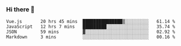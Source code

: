 ### Hi there 👋

<!--
**xin-code/Xin-code** is a ✨ _special_ ✨ repository because its `README.md` (this file) appears on your GitHub profile.

Here are some ideas to get you started:
<!--START_SECTION:waka-->
```text
Vue.js       20 hrs 45 mins  ███████████████▒░░░░░░░░░   61.14 % 
JavaScript   12 hrs 7 mins   █████████░░░░░░░░░░░░░░░░   35.74 % 
JSON         59 mins         ▓░░░░░░░░░░░░░░░░░░░░░░░░   02.92 % 
Markdown     3 mins          ░░░░░░░░░░░░░░░░░░░░░░░░░   00.16 % 
```
<!--END_SECTION:waka-->
